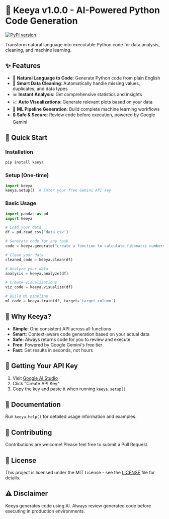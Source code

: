 # 🚀 Keeya v1.0.0 - AI-Powered Python Code Generation

[![PyPI version](https://badge.fury.io/py/keeya.svg?v=1.0.0)](https://badge.fury.io/py/keeya)

Transform natural language into executable Python code for data analysis, cleaning, and machine learning.

## ✨ Features

- 🤖 **Natural Language to Code**: Generate Python code from plain English
- 🧹 **Smart Data Cleaning**: Automatically handle missing values, duplicates, and data types
- 📊 **Instant Analysis**: Get comprehensive statistics and insights
- 📈 **Auto Visualizations**: Generate relevant plots based on your data
- 🎯 **ML Pipeline Generation**: Build complete machine learning workflows
- 🔒 **Safe & Secure**: Review code before execution, powered by Google Gemini

## 🚀 Quick Start

### Installation
```bash
pip install keeya
```

### Setup (One-time)
```python
import keeya
keeya.setup()  # Enter your free Gemini API key
```

### Basic Usage
```python
import pandas as pd
import keeya

# Load your data
df = pd.read_csv('data.csv')

# Generate code for any task
code = keeya.generate("create a function to calculate fibonacci numbers")

# Clean your data
cleaned_code = keeya.clean(df)

# Analyze your data  
analysis = keeya.analyze(df)

# Create visualizations
viz_code = keeya.visualize(df)

# Build ML pipeline
ml_code = keeya.train(df, target='target_column')
```

## 🎯 Why Keeya?

- **Simple**: One consistent API across all functions
- **Smart**: Context-aware code generation based on your actual data
- **Safe**: Always returns code for you to review and execute
- **Free**: Powered by Google Gemini's free tier
- **Fast**: Get results in seconds, not hours

## 🔑 Getting Your API Key

1. Visit [Google AI Studio](https://aistudio.google.com/app/apikey)
2. Click "Create API Key"
3. Copy the key and paste it when running `keeya.setup()`

## 📖 Documentation

Run `keeya.help()` for detailed usage information and examples.

## 🤝 Contributing

Contributions are welcome! Please feel free to submit a Pull Request.

## 📄 License

This project is licensed under the MIT License - see the [LICENSE](LICENSE) file for details.

## ⚠️ Disclaimer

Keeya generates code using AI. Always review generated code before executing in production environments.

